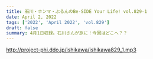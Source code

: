 ```yaml
---
title: 石川・ホンマ・ぶるんのBe-SIDE Your Life! vol.829-1
date: April 2, 2022
tags: ['2022', 'April 2022', 'vol.829']
draft: false
summary: 4月1日収録。石川さんが旅に！今回はどこへ？？
---
```


http://project-phi.ddo.jp/ishikawa/ishikawa829_1.mp3